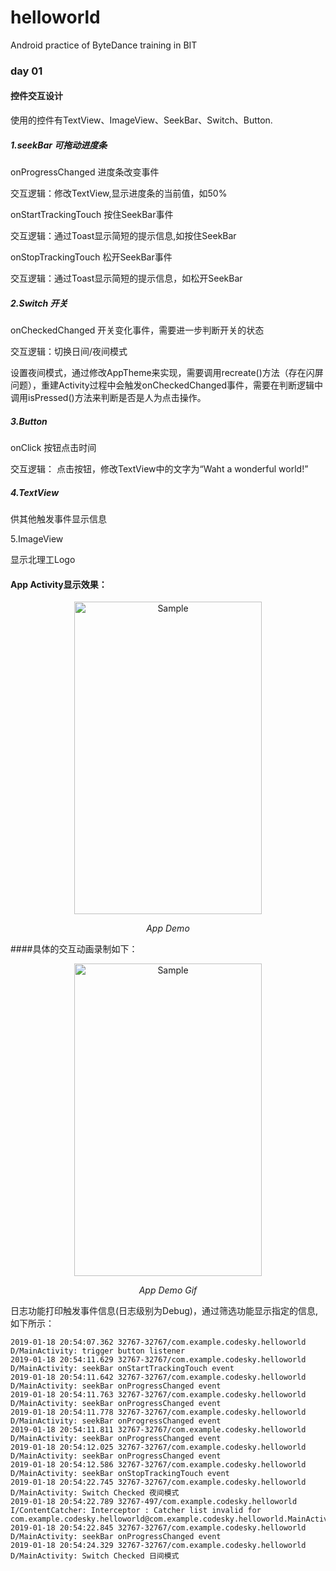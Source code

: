 # helloworld
Android practice of ByteDance training in BIT

### day 01

#### 控件交互设计

使用的控件有TextView、ImageView、SeekBar、Switch、Button.

##### 1.seekBar 可拖动进度条

onProgressChanged 进度条改变事件 

交互逻辑：修改TextView,显示进度条的当前值，如50%

onStartTrackingTouch 按住SeekBar事件

交互逻辑：通过Toast显示简短的提示信息,如按住SeekBar

onStopTrackingTouch 松开SeekBar事件

交互逻辑：通过Toast显示简短的提示信息，如松开SeekBar

##### 2.Switch 开关

onCheckedChanged 开关变化事件，需要进一步判断开关的状态

交互逻辑：切换日间/夜间模式

设置夜间模式，通过修改AppTheme来实现，需要调用recreate()方法（存在闪屏问题），重建Activity过程中会触发onCheckedChanged事件，需要在判断逻辑中调用isPressed()方法来判断是否是人为点击操作。

##### 3.Button

onClick 按钮点击时间

交互逻辑： 点击按钮，修改TextView中的文字为“Waht a wonderful world!”

##### 4.TextView

供其他触发事件显示信息

5.ImageView

显示北理工Logo

#### App Activity显示效果：


<p align="center">
    <img src="https://s2.ax1x.com/2019/01/18/k9BkeU.png" alt="Sample"  width="300" height="500">
    <p align="center">
        <em>App Demo</em>
    </p>
</p>


####具体的交互动画录制如下：

<p align="center">
    <img src="https://s2.ax1x.com/2019/01/18/k9DJBT.gif" alt="Sample"  width="300" height="500">
    <p align="center">
        <em>App Demo Gif</em>
    </p>
</p>

日志功能打印触发事件信息(日志级别为Debug)，通过筛选功能显示指定的信息,如下所示：

```
2019-01-18 20:54:07.362 32767-32767/com.example.codesky.helloworld D/MainActivity: trigger button listener
2019-01-18 20:54:11.629 32767-32767/com.example.codesky.helloworld D/MainActivity: seekBar onStartTrackingTouch event
2019-01-18 20:54:11.642 32767-32767/com.example.codesky.helloworld D/MainActivity: seekBar onProgressChanged event
2019-01-18 20:54:11.763 32767-32767/com.example.codesky.helloworld D/MainActivity: seekBar onProgressChanged event
2019-01-18 20:54:11.778 32767-32767/com.example.codesky.helloworld D/MainActivity: seekBar onProgressChanged event
2019-01-18 20:54:11.811 32767-32767/com.example.codesky.helloworld D/MainActivity: seekBar onProgressChanged event
2019-01-18 20:54:12.025 32767-32767/com.example.codesky.helloworld D/MainActivity: seekBar onProgressChanged event
2019-01-18 20:54:12.586 32767-32767/com.example.codesky.helloworld D/MainActivity: seekBar onStopTrackingTouch event
2019-01-18 20:54:22.745 32767-32767/com.example.codesky.helloworld D/MainActivity: Switch Checked 夜间模式
2019-01-18 20:54:22.789 32767-497/com.example.codesky.helloworld I/ContentCatcher: Interceptor : Catcher list invalid for com.example.codesky.helloworld@com.example.codesky.helloworld.MainActivity@220794545
2019-01-18 20:54:22.845 32767-32767/com.example.codesky.helloworld D/MainActivity: seekBar onProgressChanged event
2019-01-18 20:54:24.329 32767-32767/com.example.codesky.helloworld D/MainActivity: Switch Checked 日间模式
```


